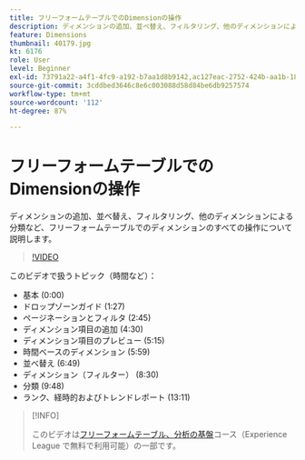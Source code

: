 ```yaml
---
title: フリーフォームテーブルでのDimensionの操作
description: ディメンションの追加、並べ替え、フィルタリング、他のディメンションによる分類など、フリーフォームテーブルでのディメンションのすべての操作について説明します。
feature: Dimensions
thumbnail: 40179.jpg
kt: 6176
role: User
level: Beginner
exl-id: 73791a22-a4f1-4fc9-a192-b7aa1d8b9142,ac127eac-2752-424b-aa1b-18a9688d42db
source-git-commit: 3cddbed3646c8e6c003088d58d84be6db9257574
workflow-type: tm+mt
source-wordcount: '112'
ht-degree: 87%

---
```


# フリーフォームテーブルでのDimensionの操作

ディメンションの追加、並べ替え、フィルタリング、他のディメンションによる分類など、フリーフォームテーブルでのディメンションのすべての操作について説明します。

>[!VIDEO](https://video.tv.adobe.com/v/40179/?quality=12&learn=on)

このビデオで扱うトピック（時間など）：

* 基本 (0:00)
* ドロップゾーンガイド (1:27)
* ページネーションとフィルタ (2:45)
* ディメンション項目の追加 (4:30)
* ディメンション項目のプレビュー (5:15)
* 時間ベースのディメンション (5:59)
* 並べ替え (6:49)
* ディメンション（フィルター） (8:30)
* 分類 (9:48)
* ランク、経時的およびトレンドレポート (13:11)

>[!INFO]
>
> このビデオは[フリーフォームテーブル、分析の基盤](https://experienceleague.adobe.com/?recommended=Analytics-U-1-2020.3&amp;lang=ja)コース（Experience League で無料で利用可能）の一部です。
